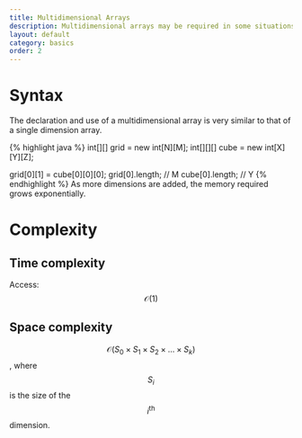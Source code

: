 ```yaml
---
title: Multidimensional Arrays
description: Multidimensional arrays may be required in some situations with multiple states or grids.
layout: default
category: basics
order: 2
---
```


# Syntax
The declaration and use of a multidimensional array is very similar to that of a single dimension array.

{% highlight java %}
int[][] grid = new int[N][M];
int[][][] cube = new int[X][Y][Z];

grid[0][1] = cube[0][0][0];
grid[0].length; // M
cube[0].length; // Y
{% endhighlight %}
As more dimensions are added, the memory required grows exponentially.

# Complexity
## Time complexity
Access: $$\mathcal{O}(1)$$
## Space complexity
$$\mathcal{O}(S_0 \times S_1 \times S_2 \times \dots \times S_k)$$, where $$S_i$$ is the size of the $$i^\text{th}$$ dimension.
